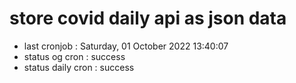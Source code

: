 # store covid daily api as json data

- last cronjob : Saturday, 01 October 2022 13:40:07
- status og cron : success
- status daily cron : success
      
      